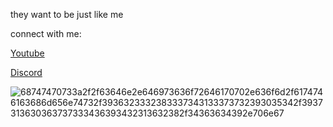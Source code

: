 they want to be just like me

connect with me:

[Youtube](https://www.youtube.com/channel/UCbY38-iERpfHYLOESjIr6Gw)

[Discord](https://discord.gg/RPeyZgzNsH)


![68747470733a2f2f63646e2e646973636f72646170702e636f6d2f6174746163686d656e74732f3936323332383337343133373732393035342f3937313630363737333436393432313632382f34363634392e706e67](https://user-images.githubusercontent.com/107680284/174282884-e8b2538c-2f76-4ae9-84bb-9cc86eb5c7df.png)
